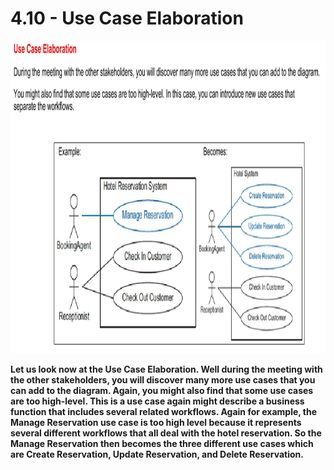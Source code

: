 # 4.10 - Use Case Elaboration

<img src="/images/04_10_01.jpg" width="800" height="500">

**Let us look now at the Use Case Elaboration. Well during the meeting with the other stakeholders, you will discover many more use cases that you can add to the diagram. Again, you might also find that some use cases are too high-level. This is a use case again might describe a business function that includes several related workflows. Again for example, the Manage Reservation use case is too high level because it represents several different workflows that all deal with the hotel reservation. So the Manage Reservation then becomes the three different use cases which are Create Reservation, Update Reservation, and Delete Reservation.**